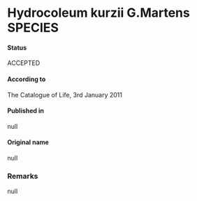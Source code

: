 # Hydrocoleum kurzii G.Martens SPECIES

#### Status
ACCEPTED

#### According to
The Catalogue of Life, 3rd January 2011

#### Published in
null

#### Original name
null

### Remarks
null